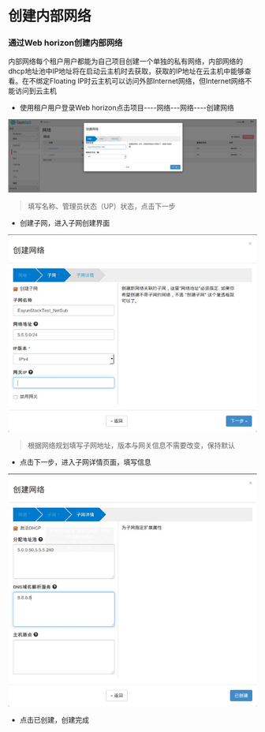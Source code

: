 # 创建内部网络

### 通过Web horizon创建内部网络

内部网络每个租户用户都能为自己项目创建一个单独的私有网络，内部网络的dhcp地址池中IP地址将在启动云主机时去获取，获取的IP地址在云主机中能够查看。在不绑定Floating IP时云主机可以访问外部Internet网络，但Internet网络不能访问到云主机

* 使用租户用户登录Web horizon点击项目----网络---网络----创建网络

![Networkext_Create](../Picture/network_createnet1.jpg)

> 填写名称、管理员状态（UP）状态，点击下一步

* 创建子网，进入子网创建界面

![Networkext_Create](../Picture/network_createnet2.jpg)

> 根据网络规划填写子网地址，版本与网关信息不需要改变，保持默认

* 点击下一步，进入子网详情页面，填写信息

![Networkext_Create](../Picture/network_createnet3.jpg)

* 点击已创建，创建完成
